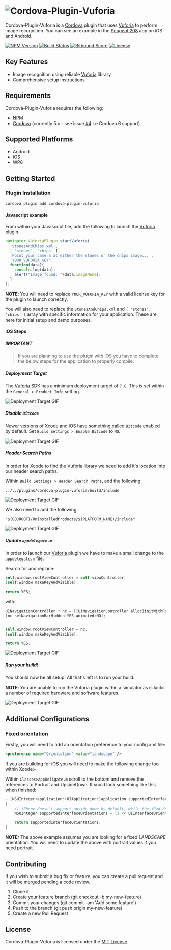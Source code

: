 # ![Cordova-Plugin-Vuforia][logo]
Cordova-Plugin-Vuforia is a [Cordova][cordova] plugin that uses [Vuforia][vuforia] to perform image recognition. You can see an example in the [Peugeot 208][peugeot] app on iOS and Android.

[![NPM Version][shield-npm]][info-npm]
[![Build Status][shield-travis]][info-travis]
[![Bithound Score][shield-bithound]][info-bithound]
[![License][shield-license]][info-license]


## Key Features
- Image recognition using reliable [Vuforia][vuforia] library
- Comprehensive setup instructions

## Requirements
Cordova-Plugin-Vuforia requires the following:
* [NPM][npm]
* [Cordova][cordova] (currently 5.x - see issue [#4][issue-4] r.e Cordova 6 support)

## Supported Platforms
- Android
- iOS
- WP8


## Getting Started
### Plugin Installation
```bash
cordova plugin add cordova-plugin-vuforia
```

#### Javascript example
From within your Javascript file, add the following to launch the [Vuforia][vuforia] plugin.
```javascript
navigator.VuforiaPlugin.startVuforia(
  'StonesAndChips.xml',
  [ 'stones', 'chips' ],
  'Point your camera at either the stones or the chips image...',
  'YOUR_VUFORIA_KEY',
  function(data){
    console.log(data);
    alert("Image found: "+data.imageName);
  }
);
```

**NOTE**: You will need to replace `YOUR_VUFORIA_KEY` with a valid license key for the plugin to launch correctly.

You will also need to replace the `StonesAndChips.xml` and `[ 'stones', 'chips' ]` array with specific information for your application. These are here for initial setup and demo purposes.


#### iOS Steps
##### IMPORTANT
> If you are planning to use the plugin with iOS you have to complete the below steps for the application to properly compile.


##### Deployment Target
The [Vuforia][vuforia] SDK has a minimum deployment target of `7.0`. This is set within the `General > Product Info` setting.

![[Deployment Target GIF][stage-1]][stage-1]


##### Disable `Bitcode`
Newer versions of Xcode and iOS have something called `Bitcode` enabled by default. Set `Build Settings > Enable Bitcode` to `NO`.

![[Deployment Target GIF][stage-1]][stage-2]


##### Header Search Paths
In order for Xcode to find the [Vuforia][vuforia] library we need to add it's location into our header search paths.

Within `Build Settings > Header Search Paths`, add the following:

`../../plugins/cordova-plugin-vuforia/build/include`

![[Deployment Target GIF][stage-1]][stage-3]

We also need to add the following:

`"$(OBJROOT)/UninstalledProducts/$(PLATFORM_NAME)/include"`

![[Deployment Target GIF][stage-1]][stage-4]


##### Update `appdelegate.m`
In order to launch our [Vuforia][vuforia] plugin we have to make a small change to the `appdelegate.m` file.

Search for and replace:
```objective-c
self.window.rootViewController = self.viewController;
[self.window makeKeyAndVisible];

return YES;
```

with:
```objective-c
UINavigationController * nc = [[UINavigationController alloc]initWithRootViewController:self.viewController];
[nc setNavigationBarHidden:YES animated:NO];


self.window.rootViewController = nc;
[self.window makeKeyAndVisible];

return YES;
```

![[Deployment Target GIF][stage-1]][stage-5]


##### Run your build!
You should now be all setup! All that's left is to run your build.

**NOTE**: You are unable to run the Vuforia plugin within a simulator as is lacks a number of required hardware and software features.

![[Deployment Target GIF][stage-1]][stage-6]

## Additional Configurations
### Fixed orientation
Firstly, you will need to add an orientation preference to your config.xml file:
```xml
<preference name="Orientation" value="landscape" />
```

If you are building for iOS you will need to make the following change too within Xcode:-

Within `Classes>AppDeligate.m` scroll to the bottom and remove the references to Portrait and UpsideDown. It sould look something like this when finished:
```objective-c
- (NSUInteger)application:(UIApplication*)application supportedInterfaceOrientationsForWindow:(UIWindow*)window
{
    // iPhone doesn't support upside down by default, while the iPad does.  Override to allow all orientations always, and let the root view controller decide what's allowed (the supported orientations mask gets intersected).
    NSUInteger supportedInterfaceOrientations = (1 << UIInterfaceOrientationLandscapeLeft) | (1 << UIInterfaceOrientationLandscapeRight);

    return supportedInterfaceOrientations;
}
```

**NOTE:** The above example assumes you are looking for a fixed *LANDSCAPE* orientation. You will need to update the above with portrait values if you need portrait.


## Contributing
If you wish to submit a bug fix or feature, you can create a pull request and it will be merged pending a code review.

1. Clone it
2. Create your feature branch (git checkout -b my-new-feature)
3. Commit your changes (git commit -am 'Add some feature')
4. Push to the branch (git push origin my-new-feature)
5. Create a new Pull Request


## License
Cordova-Plugin-Vuforia is licensed under the [MIT License][info-license].

[logo]: https://cdn.rawgit.com/thisisbd/cordova-plugin-vuforia/d14d00720569fea02d29cded4de3c6e617c87537/images/logo.svg
[stage-1]: https://raw.githubusercontent.com/thisisbd/cordova-plugin-vuforia/master/images/stage-1.gif
[stage-2]: https://raw.githubusercontent.com/thisisbd/cordova-plugin-vuforia/master/images/stage-2.gif
[stage-3]: https://raw.githubusercontent.com/thisisbd/cordova-plugin-vuforia/master/images/stage-3.gif
[stage-4]: https://raw.githubusercontent.com/thisisbd/cordova-plugin-vuforia/master/images/stage-4.gif
[stage-5]: https://raw.githubusercontent.com/thisisbd/cordova-plugin-vuforia/master/images/stage-5.gif
[stage-6]: https://raw.githubusercontent.com/thisisbd/cordova-plugin-vuforia/master/images/stage-6.gif

[cordova]: https://cordova.apache.org/
[vuforia]: https://www.vuforia.com/
[npm]: https://www.npmjs.com
[peugeot]: https://itunes.apple.com/gb/app/new-peugeot-208/id1020630968?mt=8
[issue-4]: https://github.com/thisisbd/cordova-plugin-vuforia/issues/4

[info-npm]: https://www.npmjs.com/package/cordova-plugin-vuforia
[info-travis]: https://travis-ci.org/thisisbd/cordova-plugin-vuforia
[info-license]: LICENSE
[info-bithound]: https://www.bithound.io/github/thisisbd/cordova-plugin-vuforia
[shield-npm]: https://img.shields.io/npm/v/cordova-plugin-vuforia.svg
[shield-travis]: https://img.shields.io/travis/thisisbd/cordova-plugin-vuforia.svg
[shield-license]: https://img.shields.io/badge/license-MIT-blue.svg
[shield-bithound]: https://www.bithound.io/github/thisisbd/cordova-plugin-vuforia/badges/score.svg
